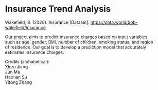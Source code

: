 # Insurance Trend Analysis

Wakefield, B. (2020). Insurance [Dataset]. https://data.world/bob-wakefield/insurance

Our project aims to predict insurance charges based on input variables such as age, gender, BMI, number of children, smoking status, and region of residence. Our goal is to develop a prediction model that accurately estimates insurance charges.

Credits (alphabetical):  
Xinru Jiang  
Jun Ma  
Haonan Su  
Yitong Zhang  
